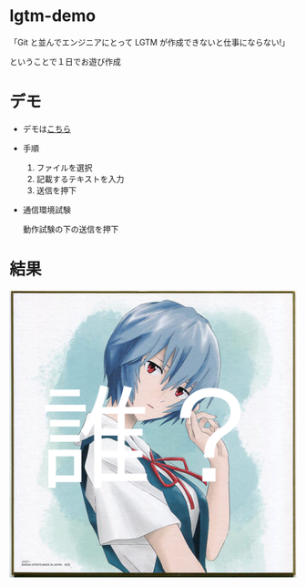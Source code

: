 # lgtm-demo

「Git と並んでエンジニアにとって LGTM が作成できないと仕事にならない!」

ということで１日でお遊び作成


# デモ

- デモは[こちら](https://lgtm-demo-pzf4pyx4mq-an.a.run.app/)

- 手順

    1. ファイルを選択
    2. 記載するテキストを入力
    3. 送信を押下



- 通信環境試験

    動作試験の下の送信を押下


# 結果
![誰?](data/sample.png "サンプル")






